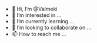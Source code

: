 - 👋 Hi, I’m @Valmeki
- 👀 I’m interested in ...
- 🌱 I’m currently learning ...
- 💞️ I’m looking to collaborate on ...
- 📫 How to reach me ...

<!---
Valmeki/Valmeki is a ✨ special ✨ repository because its `README.md` (this file) appears on your GitHub profile.
You can click the Preview link to take a look at your changes.
--->
